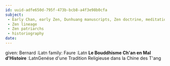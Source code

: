 ```yaml
---
id: uuid-adfe650d-795f-473b-bcb8-a4f3e98b0cfa
subject: 
 - Early Chan, early Zen, Dunhuang manuscripts, Zen doctrine, meditation, Zen history
 - Zen lineage
 - Zen patriarchs
 - historiography
date: 
---
```


given: Bernard :Latn
family: Faure :Latn
**Le Bouddhisme Ch'an en Mal d'Histoire** :LatnGenése d'une Tradition Religieuse dans la Chine des T'ang